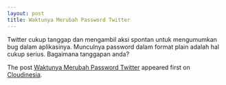 ```yaml
---
layout: post
title: Waktunya Merubah Password Twitter
---
```


<p>Twitter cukup tanggap dan mengambil aksi spontan untuk mengumumkan bug dalam aplikasinya. Munculnya password dalam format plain adalah hal cukup serius. Bagaimana tanggapan anda?</p>
<p>The post <a rel="nofollow" href="https://cloudinesia.com/waktunya-merubah-password-twitter/">Waktunya Merubah Password Twitter</a> appeared first on <a rel="nofollow" href="https://cloudinesia.com">Cloudinesia</a>.</p>
